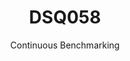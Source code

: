 ---
layout: default
title: DSQ058
subtitle: Continuous Benchmarking
selected: TPC-DS
expanded: Benchmarking
benchmark: /individual_results/DSQ058.html
---